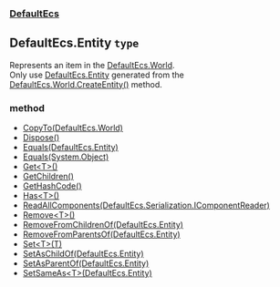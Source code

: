 ### [DefaultEcs](./DefaultEcs 'DefaultEcs')
## DefaultEcs.Entity `type`
Represents an item in the [DefaultEcs.World](./DefaultEcs-World 'DefaultEcs.World').<br/>Only use [DefaultEcs.Entity](./DefaultEcs-Entity 'DefaultEcs.Entity') generated from the [DefaultEcs.World.CreateEntity()](./DefaultEcs-World-CreateEntity() 'DefaultEcs.World.CreateEntity()') method.
### method
- [CopyTo(DefaultEcs.World)](./DefaultEcs-Entity-CopyTo(DefaultEcs-World) 'DefaultEcs.Entity.CopyTo(DefaultEcs.World)')
- [Dispose()](./DefaultEcs-Entity-Dispose() 'DefaultEcs.Entity.Dispose()')
- [Equals(DefaultEcs.Entity)](./DefaultEcs-Entity-Equals(DefaultEcs-Entity) 'DefaultEcs.Entity.Equals(DefaultEcs.Entity)')
- [Equals(System.Object)](./DefaultEcs-Entity-Equals(System-Object) 'DefaultEcs.Entity.Equals(System.Object)')
- [Get&lt;T&gt;()](./DefaultEcs-Entity-Get-T-() 'DefaultEcs.Entity.Get&lt;T&gt;()')
- [GetChildren()](./DefaultEcs-Entity-GetChildren() 'DefaultEcs.Entity.GetChildren()')
- [GetHashCode()](./DefaultEcs-Entity-GetHashCode() 'DefaultEcs.Entity.GetHashCode()')
- [Has&lt;T&gt;()](./DefaultEcs-Entity-Has-T-() 'DefaultEcs.Entity.Has&lt;T&gt;()')
- [ReadAllComponents(DefaultEcs.Serialization.IComponentReader)](./DefaultEcs-Entity-ReadAllComponents(DefaultEcs-Serialization-IComponentReader) 'DefaultEcs.Entity.ReadAllComponents(DefaultEcs.Serialization.IComponentReader)')
- [Remove&lt;T&gt;()](./DefaultEcs-Entity-Remove-T-() 'DefaultEcs.Entity.Remove&lt;T&gt;()')
- [RemoveFromChildrenOf(DefaultEcs.Entity)](./DefaultEcs-Entity-RemoveFromChildrenOf(DefaultEcs-Entity) 'DefaultEcs.Entity.RemoveFromChildrenOf(DefaultEcs.Entity)')
- [RemoveFromParentsOf(DefaultEcs.Entity)](./DefaultEcs-Entity-RemoveFromParentsOf(DefaultEcs-Entity) 'DefaultEcs.Entity.RemoveFromParentsOf(DefaultEcs.Entity)')
- [Set&lt;T&gt;(T)](./DefaultEcs-Entity-Set-T-(T) 'DefaultEcs.Entity.Set&lt;T&gt;(T)')
- [SetAsChildOf(DefaultEcs.Entity)](./DefaultEcs-Entity-SetAsChildOf(DefaultEcs-Entity) 'DefaultEcs.Entity.SetAsChildOf(DefaultEcs.Entity)')
- [SetAsParentOf(DefaultEcs.Entity)](./DefaultEcs-Entity-SetAsParentOf(DefaultEcs-Entity) 'DefaultEcs.Entity.SetAsParentOf(DefaultEcs.Entity)')
- [SetSameAs&lt;T&gt;(DefaultEcs.Entity)](./DefaultEcs-Entity-SetSameAs-T-(DefaultEcs-Entity) 'DefaultEcs.Entity.SetSameAs&lt;T&gt;(DefaultEcs.Entity)')
